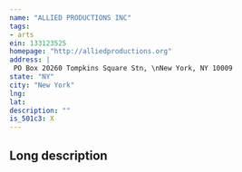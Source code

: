 ```yaml
---
name: "ALLIED PRODUCTIONS INC"
tags:
- arts
ein: 133123525
homepage: "http://alliedproductions.org"
address: |
 PO Box 20260 Tompkins Square Stn, \nNew York, NY 10009
state: "NY"
city: "New York"
lng: 
lat: 
description: ""
is_501c3: X
---
```


## Long description


